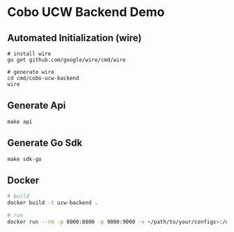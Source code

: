 # Cobo UCW Backend Demo

## Automated Initialization (wire)
```
# install wire
go get github.com/google/wire/cmd/wire

# generate wire
cd cmd/cobo-ucw-backend
wire
```

## Generate Api
```shell
make api
```

## Generate Go Sdk
```shell
make sdk-go
```

## Docker
```bash
# build
docker build -t ucw-backend .

# run
docker run --rm -p 8000:8000 -p 9000:9000 -v </path/to/your/configs>:/data/conf ucw-backend
```
